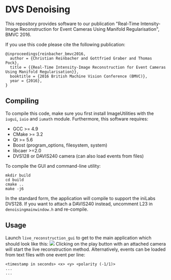 # DVS Denoising
This repository provides software to our publication "Real-Time Intensity-Image Reconstruction for Event Cameras Using Manifold Regularisation", BMVC 2016.

If you use this code please cite the following publication:
~~~
@inproceedings{reinbacher_bmvc2016,
  author = {Christian Reinbacher and Gottfried Graber and Thomas Pock},
  title = {{Real-Time Intensity-Image Reconstruction for Event Cameras Using Manifold Regularisation}},
  booktitle = {2016 British Machine Vision Conference (BMVC)},
  year = {2016},
}
~~~

## Compiling
To compile this code, make sure you first install ImageUtilities with the `iugui`, `iuio` and `iumath` module. Furthermore, this software requires:
 - GCC >= 4.9
 - CMake >= 3.2
 - Qt >= 5.6
 - Boost (program_options, filesystem, system)
 - libcaer >=2.0
 - DVS128 or DAVIS240 camera (can also load events from files)

 To compile the GUI and command-line utility:
 ~~~
mkdir build
cd build
cmake ..
make -j6
 ~~~

 In the standard form, the application will compile to support the iniLabs DVS128. If you want to attach a DAVIS240 instead, uncomment L23 in `denoisingmainwindow.h` and re-compile.

## Usage
Launch `live_reconstruction_gui` to get to the main application which should look like this:
<img src="https://github.com/VLOGroup/dvs-denoising/raw/master/images/screenshot.png"></img>
Clicking on the play button with an attached camera will start the live reconstruction method. Alternatively, events can be loaded from text files with one event per line:
~~~
<timestamp in seconds> <x> <y> <polarity (-1/1)>
...
...
~~~
